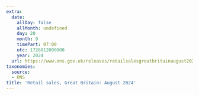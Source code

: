 ```yaml
---
extra:
  date:
    allDay: false
    allMonth: undefined
    day: 20
    month: 9
    timePart: 07:00
    utc: 1726812000000
    year: 2024
  url: https://www.ons.gov.uk/releases/retailsalesgreatbritainaugust2024
taxonomies:
  source:
  - ONS
title: 'Retail sales, Great Britain: August 2024'
---
```

